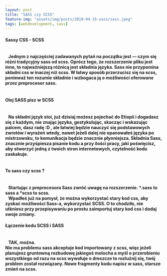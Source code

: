 ```yaml
---
layout: post
title: "SASS czy SCSS"
feature-img: "assets/img/posts/2018-04-16-sass/sass.jpeg"
tags: [webdevelopment, sass]
---
```


<h4 class="text-success">Sassy CSS - SCSS<h4>
<br>
<font class="base-font-size">
&nbsp;&nbsp;&nbsp;Jednym z najczęściej zadawanych pytań na początku jest — czym się różni tradycyjny sass od scss. Oprócz tego, że rozszerzenie pliku jest inne, to najważniejszą różnicą jest składnia języka.
Sass nie przypomina składni css w inaczej niż scss. W łatwy sposób przerzucisz się na scss, ponieważ ten rozumie składnie i wzbogaca ją o możliwości oferowane przez preprocesor sass. 
</font>
<br>
<br>
<h4 class="text-success">Olej SASS pisz w SCSS<h4>
<br>
<font class="base-font-size">
&nbsp;&nbsp;&nbsp;Na składni język stoi, już dzisiaj możesz pojechać do Etiopii i dogadasz się z każdym, nie znając języka, gestykulując, skacząc i wskazując palcem, dasz radę :D , ale łatwiej będzie nauczyć się podstawowych zwrotów i wyrażeń wtedy, nawet jeżeli dalej nie opanowałeś języka po mistrzowsku, to komunikacja będzie znacznie płynniejsza. Składnia Sass, znacznie przyśpiesza pisanie kodu a przy ilości pracy, jaki poświęcisz, aby stworzyć jedną z twoich stron internetowych, czytelność kodu zaskakuje. 
</font>
<br>
<br>
<h4 class="text-success">To sass czy scss ?<h4>
<br>
<font class="base-font-size">
&nbsp;&nbsp;&nbsp;Startując z preprocesora Sass zwróć uwagę na rozszerzenie. *.sass to sass a *scss to scss.
</font>
<br>
<font class="base-font-size">
&nbsp;&nbsp;&nbsp;Wpadłeś już na pomysł, że można wykorzystać stary kod css, aby zyskać możliwości Sass-a, wykorzystać SCSS. O to chodziło, nie utkniesz przy przepisywaniu po prostu zaimportuj stary kod css i dodaj swoje zmiany.
</font>
<h4 class="text-success">Łączenie kodu SCSS i SASS<h4>
<br>
<font class="base-font-size">
&nbsp;&nbsp;&nbsp;TAK, można.<br>
Nie ma problemu sass akceptuje kod importowany z scss, więc jeżeli planujesz gruntowną rozbudowę jakiegoś molocha a myśl o przerobieniu wszystkiego od razu na scss wywołuje o dreszcze to rozluźnij się, twój problem został rozwiązany. Nowe fragmenty kodu napisz w sass, starsze zmień na scss.
</font>